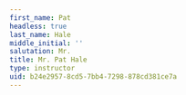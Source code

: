 ```yaml
---
first_name: Pat
headless: true
last_name: Hale
middle_initial: ''
salutation: Mr.
title: Mr. Pat Hale
type: instructor
uid: b24e2957-8cd5-7bb4-7298-878cd381ce7a
---
```

